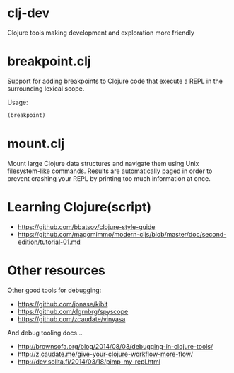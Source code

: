 # clj-dev

Clojure tools making development and exploration more friendly

# breakpoint.clj

Support for adding breakpoints to Clojure code that execute a REPL in the surrounding lexical scope.

Usage:

```clojure
(breakpoint)
```

# mount.clj

Mount large Clojure data structures and navigate them using Unix filesystem-like commands.  Results are automatically paged in order to prevent crashing your REPL by printing too much information at once.

# Learning Clojure(script)

* https://github.com/bbatsov/clojure-style-guide
* https://github.com/magomimmo/modern-cljs/blob/master/doc/second-edition/tutorial-01.md


# Other resources

Other good tools for debugging:

* https://github.com/jonase/kibit
* https://github.com/dgrnbrg/spyscope
* https://github.com/zcaudate/vinyasa

And debug tooling docs...

* http://brownsofa.org/blog/2014/08/03/debugging-in-clojure-tools/
* http://z.caudate.me/give-your-clojure-workflow-more-flow/
* http://dev.solita.fi/2014/03/18/pimp-my-repl.html
